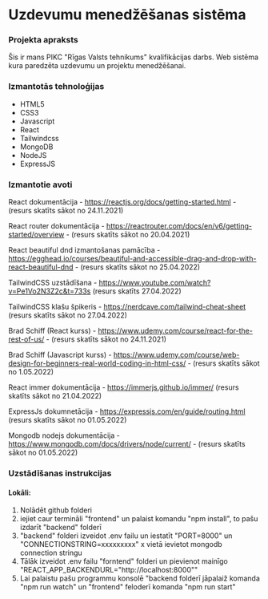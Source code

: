 # Uzdevumu menedžēšanas sistēma


### Projekta apraksts

Šis ir mans PIKC "Rīgas Valsts tehnikums" kvalifikācijas darbs.
Web sistēma kura paredzēta uzdevumu un projektu menedžēšanai.

### Izmantotās tehnoloģijas

- HTML5
- CSS3
- Javascript
- React
- Tailwindcss
- MongoDB
- NodeJS
- ExpressJS

### Izmantotie avoti

React dokumentācija - https://reactjs.org/docs/getting-started.html - (resurs skatīts sākot no 24.11.2021)

React router dokumentācija - https://reactrouter.com/docs/en/v6/getting-started/overview - (resurs skatīts sākot no 20.04.2021)

React beautiful dnd izmantošanas pamācība - https://egghead.io/courses/beautiful-and-accessible-drag-and-drop-with-react-beautiful-dnd - (resurs skatīts sākot no 25.04.2022)

TailwindCSS uzstādīšana - https://www.youtube.com/watch?v=Pe1Vo2N3Z2c&t=733s (resurs skatīts 27.04.2022)

TailwindCSS klašu špikeris - https://nerdcave.com/tailwind-cheat-sheet (resurs skatīts sākot no 27.04.2022)

Brad Schiff (React kurss) - https://www.udemy.com/course/react-for-the-rest-of-us/ - (resurs skatīts sākot no 24.11.2021)

Brad Schiff (Javascript kurss) - https://www.udemy.com/course/web-design-for-beginners-real-world-coding-in-html-css/ - (resurs skatīts sākot no 1.05.2022)

React immer dokumentācija - https://immerjs.github.io/immer/ (resurs skatīts sākot no 21.04.2022)

ExpressJs dokumnetācija - https://expressjs.com/en/guide/routing.html (resurs skatīts sākot no 01.05.2022)

Mongodb nodejs dokumentācija - https://www.mongodb.com/docs/drivers/node/current/ - (resurs skatīts sākot no 01.05.2022)

### Uzstādīšanas instrukcijas

#### Lokāli:
1. Nolādēt github folderi
2. iejiet caur termināli "frontend" un palaist komandu "npm install", to pašu izdarīt "backend" folderī
3. "backend" folderi izveidot .env failu un iestatīt "PORT=8000" un "CONNECTIONSTRING=xxxxxxxxx" x vietā ievietot mongodb connection stringu
4. Tālāk izveidot .env failu "forntend" folderi un pievienot mainīgo "REACT_APP_BACKENDURL="http://localhost:8000""
5. Lai palaistu pašu programmu konsolē "backend folderī jāpalaiž komanda "npm run watch" un "frontend" feloderī komanda "npm run start"

